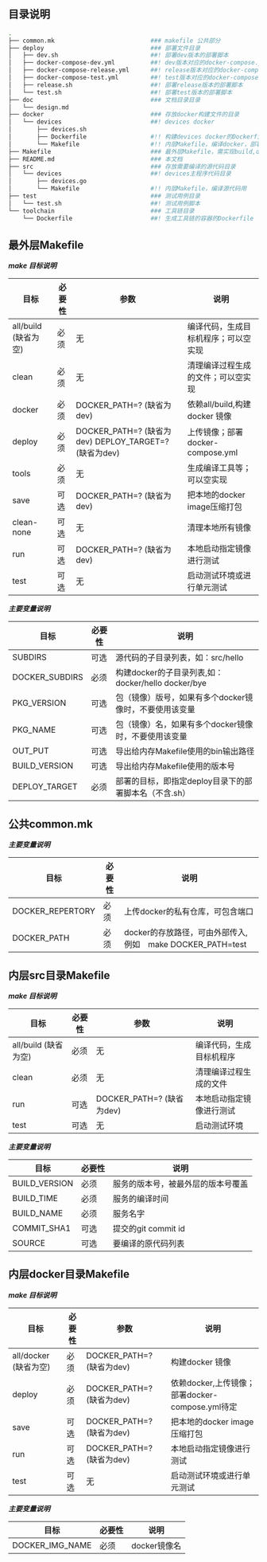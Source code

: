 ## 目录说明

```bash
.
├── common.mk                           ### makefile 公共部分
├── deploy                              ### 部署文件目录
│   ├── dev.sh                          ##! 部署dev版本的部署脚本
│   ├── docker-compose-dev.yml          ##! dev版本对应的docker-compose.yml
│   ├── docker-compose-release.yml      ##! release版本对应的docker-compose.yml
│   ├── docker-compose-test.yml         ##! test版本对应的docker-compose.yml
│   ├── release.sh                      ##! 部署release版本的部署脚本
│   └── test.sh                         ##! 部署test版本的部署脚本
├── doc                                 ### 文档目录目录
│   └── design.md
├── docker                              ### 存放docker构建文件的目录
│   └── devices                         ##! devices docker
│       ├── devices.sh
│       ├── Dockerfile                  #!! 构建devices docker的Dockerfile
│       └── Makefile                    #!! 内层Makefile，编译docker，部署docker用
├── Makefile                            ### 最外层Makefile，需实现build,docker，deploy等目标
├── README.md                           ### 本文档
├── src                                 ### 存放需要编译的源代码目录
│   └── devices                         ##! devices主程序代码目录
│       ├── devices.go
│       └── Makefile                    #!! 内层Makefile，编译源代码用
├── test                                ### 测试用例目录
│   └── test.sh                         ##! 测试用例脚本
└── toolchain                           ### 工具链目录
    └── Dockerfile                      ##! 生成工具链的容器的Dockerfile

```


## 最外层Makefile

***make 目标说明***

|        目标            |必要性 |          参数              |            说明                              |
|-----------------------|------|---------------------------|---------------------------------------------|
| all/build (缺省为空)   | 必须  |         无                |编译代码，生成目标机程序；可以空实现                 |
| clean                 | 必须  |         无                |清理编译过程生成的文件；可以空实现                  |
| docker                | 必须  |DOCKER_PATH=? (缺省为dev)   |依赖all/build,构建docker 镜像                   |
| deploy                | 必须  |DOCKER_PATH=? (缺省为dev) DEPLOY_TARGET=? (缺省为dev)  |上传镜像；部署docker-compose.yml   |
| tools                 | 必须  |         无                |生成编译工具等；可以空实现                         |
| save                  | 可选  |DOCKER_PATH=? (缺省为dev)   |把本地的docker image压缩打包                     |
| clean-none            | 可选  |         无                |清理本地所有<none>镜像                           |
| run                   | 可选  |DOCKER_PATH=? (缺省为dev)   |本地启动指定镜像进行测试                           |
| test                  | 可选  |         无                |启动测试环境或进行单元测试                          |

***主要变量说明***

|        目标            |必要性  |        说明                                               |
|-----------------------|-------|----------------------------------------------------------|
| SUBDIRS               | 可选   |   源代码的子目录列表，如：src/hello                           |
| DOCKER_SUBDIRS        | 必须   |   构建docker的子目录列表,如：docker/hello docker/bye         |
| PKG_VERSION           | 可选   |   包（镜像）版号，如果有多个docker镜像时，不要使用该变量          |
| PKG_NAME              | 可选   |   包（镜像）名，如果有多个docker镜像时，不要使用该变量            |
| OUT_PUT               | 可选   |   导出给内存Makefile使用的bin输出路径                         |
| BUILD_VERSION         | 可选   |   导出给内存Makefile使用的版本号                              |
| DEPLOY_TARGET         | 必须   |   部署的目标，即指定deploy目录下的部署脚本名（不含.sh）           |


## 公共common.mk

***主要变量说明***

|        目标            |必要性 |        说明                                              |
|-----------------------|------|---------------------------------------------------------|
| DOCKER_REPERTORY      | 必须  |  上传docker的私有仓库，可包含端口                            |
| DOCKER_PATH           | 必须  |  docker的存放路径，可由外部传入,例如　make DOCKER_PATH=test   |



## 内层src目录Makefile

***make 目标说明***

|        目标            |必要性 |          参数              |            说明                          |
|-----------------------|------|---------------------------|------------------------------------------|
| all/build (缺省为空)   | 必须  |         无                 |  编译代码，生成目标机程序                    |
| clean                 | 必须  |         无                |  清理编译过程生成的文件                      |
| run                   | 可选  |DOCKER_PATH=? (缺省为dev)   |  本地启动指定镜像进行测试                    |
| test                  | 可选  |         无                |  启动测试环境                              |

***主要变量说明***

|        目标            |必要性 |        说明                                    |
|-----------------------|------|------------------------------------------------|
| BUILD_VERSION         | 必须  |  服务的版本号，被最外层的版本号覆盖                  |
| BUILD_TIME            | 必须  |  服务的编译时间                                  |
| BUILD_NAME            | 必须  |  服务名字                                       |
| COMMIT_SHA1           | 可选  |  提交的git commit id                            |
| SOURCE                | 可选  |  要编译的原代码列表                               |


## 内层docker目录Makefile

***make 目标说明***

|        目标            |必要性 |          参数              |            说明                             |
|-----------------------|------|---------------------------|---------------------------------------------|
| all/docker (缺省为空)  | 必须  |DOCKER_PATH=? (缺省为dev)   |构建docker 镜像                                |
| deploy                | 必须  |DOCKER_PATH=? (缺省为dev)   |依赖docker,上传镜像；部署docker-compose.yml待定  |
| save                  | 可选  |DOCKER_PATH=? (缺省为dev)   |把本地的docker image压缩打包                    |
| run                   | 可选  |DOCKER_PATH=? (缺省为dev)   |本地启动指定镜像进行测试                          |
| test                  | 可选  |         无                |启动测试环境或进行单元测试                        |



***主要变量说明***

|        目标            |必要性 |        说明                   |
|-----------------------|------|-------------------------------|
| DOCKER_IMG_NAME       | 必须  |  docker镜像名                  |
